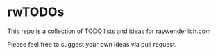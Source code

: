 # rwTODOs

This repo is a collection of TODO lists and ideas for raywenderlich.com



Please feel free to suggest your own ideas via pull request.
